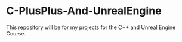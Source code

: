 # C-PlusPlus-And-UnrealEngine

This repository will be for my projects for the C++ and Unreal Engine Course.
